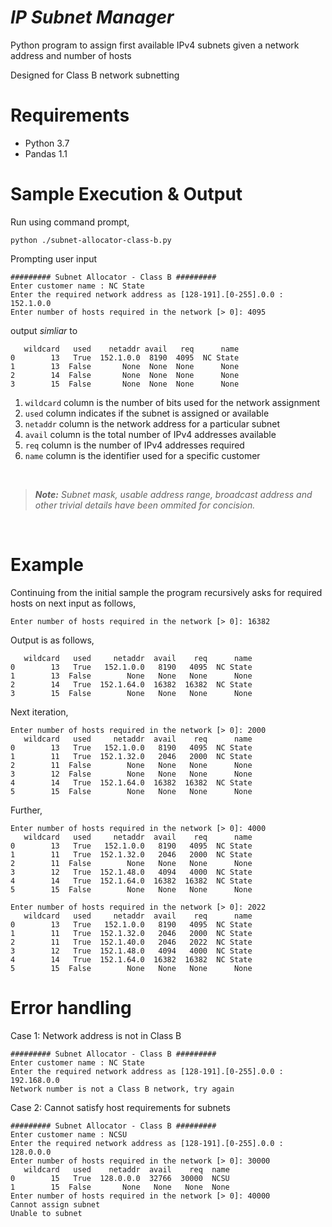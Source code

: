 # ***IP Subnet Manager***
Python program to assign first available IPv4 subnets given a network address and number of hosts

Designed for Class B network subnetting
# Requirements

  * Python 3.7
  * Pandas 1.1


# Sample Execution & Output

Run using command prompt,

```
python ./subnet-allocator-class-b.py
```
Prompting user input
```
######### Subnet Allocator - Class B #########
Enter customer name : NC State
Enter the required network address as [128-191].[0-255].0.0 : 152.1.0.0
Enter number of hosts required in the network [> 0]: 4095
```

output *simliar* to

```
   wildcard   used    netaddr avail   req      name
0        13   True  152.1.0.0  8190  4095  NC State
1        13  False       None  None  None      None
2        14  False       None  None  None      None
3        15  False       None  None  None      None
```
1. `wildcard` column is the number of bits used for the network assignment
2. `used` column indicates if the subnet is assigned or available
3. `netaddr` column is the network address for a particular subnet
4. `avail` column is the total number of IPv4 addresses available
5. `req` column is the number of IPv4 addresses required
6. `name` column is the identifier used for a specific customer  

<br/>

> ***Note:** Subnet mask, usable address range, broadcast address and other trivial details have been ommited for concision.*  

<br/>

# Example
Continuing from the initial sample the program recursively asks for required hosts on next input as follows,
```
Enter number of hosts required in the network [> 0]: 16382
```
Output is as follows,
```
   wildcard   used     netaddr  avail    req      name
0        13   True   152.1.0.0   8190   4095  NC State
1        13  False        None   None   None      None
2        14   True  152.1.64.0  16382  16382  NC State
3        15  False        None   None   None      None
```
Next iteration,
```
Enter number of hosts required in the network [> 0]: 2000 
   wildcard   used     netaddr  avail    req      name
0        13   True   152.1.0.0   8190   4095  NC State
1        11   True  152.1.32.0   2046   2000  NC State
2        11  False        None   None   None      None
3        12  False        None   None   None      None
4        14   True  152.1.64.0  16382  16382  NC State
5        15  False        None   None   None      None
```
Further,
```
Enter number of hosts required in the network [> 0]: 4000
   wildcard   used     netaddr  avail    req      name
0        13   True   152.1.0.0   8190   4095  NC State
1        11   True  152.1.32.0   2046   2000  NC State
2        11  False        None   None   None      None
3        12   True  152.1.48.0   4094   4000  NC State
4        14   True  152.1.64.0  16382  16382  NC State
5        15  False        None   None   None      None
```
```
Enter number of hosts required in the network [> 0]: 2022
   wildcard   used     netaddr  avail    req      name
0        13   True   152.1.0.0   8190   4095  NC State
1        11   True  152.1.32.0   2046   2000  NC State
2        11   True  152.1.40.0   2046   2022  NC State
3        12   True  152.1.48.0   4094   4000  NC State
4        14   True  152.1.64.0  16382  16382  NC State
5        15  False        None   None   None      None
```
# Error handling
Case 1: Network address is not in Class B
```
######### Subnet Allocator - Class B #########
Enter customer name : NC State
Enter the required network address as [128-191].[0-255].0.0 : 192.168.0.0
Network number is not a Class B network, try again
```
Case 2: Cannot satisfy host requirements for subnets
```
######### Subnet Allocator - Class B #########
Enter customer name : NCSU 
Enter the required network address as [128-191].[0-255].0.0 : 128.0.0.0
Enter number of hosts required in the network [> 0]: 30000
   wildcard   used    netaddr  avail    req  name
0        15   True  128.0.0.0  32766  30000  NCSU
1        15  False       None   None   None  None
Enter number of hosts required in the network [> 0]: 40000
Cannot assign subnet
Unable to subnet
```
